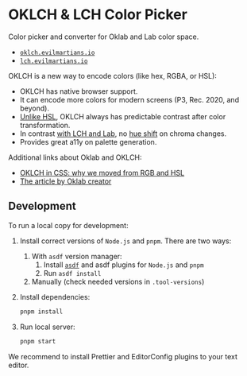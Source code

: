 # OKLCH & LCH Color Picker

Color picker and converter for Oklab and Lab color space.

* [`oklch.evilmartians.io`](https://oklch.evilmartians.io/)
* [`lch.evilmartians.io`](https://lch.evilmartians.io/)

OKLCH is a new way to encode colors (like hex, RGBA, or HSL):

- OKLCH has native browser support.
- It can encode more colors for modern screens (P3, Rec. 2020, and beyond).
- [Unlike HSL], OKLCH always has predictable contrast
  after color transformation.
- In contrast [with LCH and Lab], no [hue shift] on chroma changes.
- Provides great a11y on palette generation.

Additional links about Oklab and OKLCH:

* [OKLCH in CSS: why we moved from RGB and HSL](https://evilmartians.com/chronicles/oklch-in-css-why-quit-rgb-hsl)
* [The article by Oklab creator](https://bottosson.github.io/posts/oklab/)

[Unlike HSL]: https://wildbit.com/blog/accessible-palette-stop-using-hsl-for-color-systems
[with LCH and Lab]: https://bottosson.github.io/posts/oklab/#blending-colors
[hue shift]: https://lch.evilmartians.io/#35,55,297,100


## Development

To run a local copy for development:

1. Install correct versions of `Node.js` and `pnpm`. There are two ways:
	1. With `asdf` version manager:
		1. Install [`asdf`](https://github.com/asdf-vm/asdf) and asdf plugins for `Node.js` and `pnpm`
		2. Run `asdf install`
	2. Manually (check needed versions in `.tool-versions`)

2. Install dependencies:

   ```sh
   pnpm install
   ```

3. Run local server:

   ```sh
   pnpm start
   ```

We recommend to install Prettier and EditorConfig plugins to your text editor.

